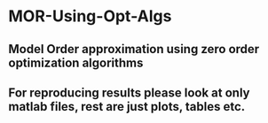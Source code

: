 # MOR-Using-Opt-Algs
## Model Order approximation using zero order optimization algorithms
## For reproducing results please look at only matlab files, rest are just plots, tables etc.

